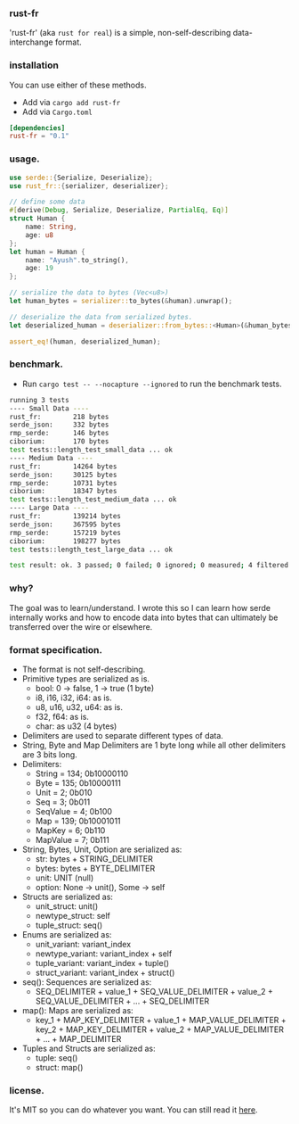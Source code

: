 ### rust-fr

'rust-fr' (aka `rust for real`) is a simple, non-self-describing data-interchange format.

### installation

You can use either of these methods.

- Add via `cargo add rust-fr`
- Add via `Cargo.toml`
```.toml
[dependencies]
rust-fr = "0.1"
```

### usage.

```rs
use serde::{Serialize, Deserialize};
use rust_fr::{serializer, deserializer};

// define some data
#[derive(Debug, Serialize, Deserialize, PartialEq, Eq)]
struct Human {
    name: String,
    age: u8
};
let human = Human {
    name: "Ayush".to_string(),
    age: 19
};

// serialize the data to bytes (Vec<u8>)
let human_bytes = serializer::to_bytes(&human).unwrap();

// deserialize the data from serialized bytes.
let deserialized_human = deserializer::from_bytes::<Human>(&human_bytes).unwrap();

assert_eq!(human, deserialized_human);
```

### benchmark.

- Run `cargo test -- --nocapture --ignored` to run the benchmark tests.
```sh
running 3 tests
---- Small Data ----
rust_fr:        218 bytes
serde_json:     332 bytes
rmp_serde:      146 bytes
ciborium:       170 bytes
test tests::length_test_small_data ... ok
---- Medium Data ----
rust_fr:        14264 bytes
serde_json:     30125 bytes
rmp_serde:      10731 bytes
ciborium:       18347 bytes
test tests::length_test_medium_data ... ok
---- Large Data ----
rust_fr:        139214 bytes
serde_json:     367595 bytes
rmp_serde:      157219 bytes
ciborium:       198277 bytes
test tests::length_test_large_data ... ok

test result: ok. 3 passed; 0 failed; 0 ignored; 0 measured; 4 filtered out; finished in 0.01s
```

### why?

The goal was to learn/understand. I wrote this so I can learn how serde internally works
and how to encode data into bytes that can ultimately be transferred over the wire
or elsewhere.

### format specification.

- The format is not self-describing.
- Primitive types are serialized as is.
    - bool: 0 -> false, 1 -> true (1 byte)
    - i8, i16, i32, i64: as is.
    - u8, u16, u32, u64: as is.
    - f32, f64: as is.
    - char: as u32 (4 bytes)
- Delimiters are used to separate different types of data.
- String, Byte and Map Delimiters are 1 byte long while all other delimiters are 3 bits long.
- Delimiters:
    - String = 134; 0b10000110
    - Byte = 135; 0b10000111
    - Unit = 2; 0b010
    - Seq = 3; 0b011
    - SeqValue = 4; 0b100
    - Map = 139; 0b10001011
    - MapKey = 6; 0b110
    - MapValue = 7; 0b111
- String, Bytes, Unit, Option are serialized as:
    - str: bytes + STRING_DELIMITER
    - bytes: bytes + BYTE_DELIMITER
    - unit: UNIT (null)
    - option: None -> unit(), Some -> self
- Structs are serialized as:
    - unit_struct: unit()
    - newtype_struct: self
    - tuple_struct: seq()
- Enums are serialized as:
    - unit_variant: variant_index
    - newtype_variant: variant_index + self
    - tuple_variant: variant_index + tuple()
    - struct_variant: variant_index + struct()
- seq(): Sequences are serialized as:
    - SEQ_DELIMITER + value_1 + SEQ_VALUE_DELIMITER + value_2 + SEQ_VALUE_DELIMITER + ... + SEQ_DELIMITER
- map(): Maps are serialized as:
    - key_1 + MAP_KEY_DELIMITER +
      value_1 + MAP_VALUE_DELIMITER +
      key_2 + MAP_KEY_DELIMITER +
      value_2 + MAP_VALUE_DELIMITER +
      ... + MAP_DELIMITER
- Tuples and Structs are serialized as:
    - tuple: seq()
    - struct: map()


### license.

It's MIT so you can do whatever you want. You can still read it [here](./LICENSE.md).
